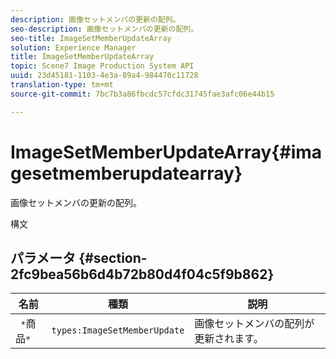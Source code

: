 ```yaml
---
description: 画像セットメンバの更新の配列。
seo-description: 画像セットメンバの更新の配列。
seo-title: ImageSetMemberUpdateArray
solution: Experience Manager
title: ImageSetMemberUpdateArray
topic: Scene7 Image Production System API
uuid: 23d45181-1103-4e3a-89a4-984470c11728
translation-type: tm+mt
source-git-commit: 7bc7b3a86fbcdc57cfdc31745fae3afc06e44b15

---
```



# ImageSetMemberUpdateArray{#imagesetmemberupdatearray}

画像セットメンバの更新の配列。

構文

## パラメータ {#section-2fc9bea56b6d4b72b80d4f04c5f9b862}

| 名前 | 種類 | 説明 |
|---|---|---|
| ` *`商品`*` | `types:ImageSetMemberUpdate` | 画像セットメンバの配列が更新されます。 |


